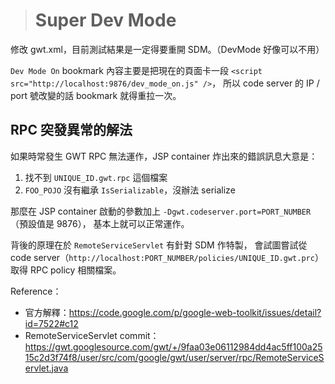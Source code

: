 > # Super Dev Mode #

修改 gwt.xml，目前測試結果是一定得要重開 SDM。（DevMode 好像可以不用）

`Dev Mode On` bookmark 內容主要是把現在的頁面卡一段 `<script src="http://localhost:9876/dev_mode_on.js" />`，
所以 code server 的 IP / port 號改變的話 bookmark 就得重拉一次。


RPC 突發異常的解法
------------------

如果時常發生 GWT RPC 無法運作，JSP container 炸出來的錯誤訊息大意是：

1. 找不到 `UNIQUE_ID.gwt.rpc` 這個檔案
1. `FOO_POJO` 沒有繼承 `IsSerializable`，沒辦法 serialize

那麼在 JSP container 啟動的參數加上 `-Dgwt.codeserver.port=PORT_NUMBER`（預設值是 9876），
基本上就可以正常運作。

背後的原理在於 `RemoteServiceServlet` 有針對 SDM 作特製，
會試圖嘗試從 code server（`http://localhost:PORT_NUMBER/policies/UNIQUE_ID.gwt.prc`）取得 RPC policy 相關檔案。

Reference：

* 官方解釋：https://code.google.com/p/google-web-toolkit/issues/detail?id=7522#c12
* RemoteServiceServlet commit：https://gwt.googlesource.com/gwt/+/9faa03e06112984dd4ac5ff100a2515c2d3f74f8/user/src/com/google/gwt/user/server/rpc/RemoteServiceServlet.java